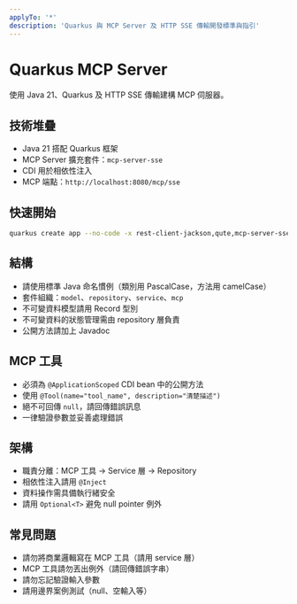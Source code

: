 ```yaml
---
applyTo: '*'
description: 'Quarkus 與 MCP Server 及 HTTP SSE 傳輸開發標準與指引'
---
```

# Quarkus MCP Server

使用 Java 21、Quarkus 及 HTTP SSE 傳輸建構 MCP 伺服器。

## 技術堆疊

- Java 21 搭配 Quarkus 框架
- MCP Server 擴充套件：`mcp-server-sse`
- CDI 用於相依性注入
- MCP 端點：`http://localhost:8080/mcp/sse`

## 快速開始

```bash
quarkus create app --no-code -x rest-client-jackson,qute,mcp-server-sse your-domain-mcp-server
```

## 結構

- 請使用標準 Java 命名慣例（類別用 PascalCase，方法用 camelCase）
- 套件組織：`model`、`repository`、`service`、`mcp`
- 不可變資料模型請用 Record 型別
- 不可變資料的狀態管理需由 repository 層負責
- 公開方法請加上 Javadoc

## MCP 工具

- 必須為 `@ApplicationScoped` CDI bean 中的公開方法
- 使用 `@Tool(name="tool_name", description="清楚描述")`
- 絕不可回傳 `null`，請回傳錯誤訊息
- 一律驗證參數並妥善處理錯誤

## 架構

- 職責分離：MCP 工具 → Service 層 → Repository
- 相依性注入請用 `@Inject`
- 資料操作需具備執行緒安全
- 請用 `Optional<T>` 避免 null pointer 例外

## 常見問題

- 請勿將商業邏輯寫在 MCP 工具（請用 service 層）
- MCP 工具請勿丟出例外（請回傳錯誤字串）
- 請勿忘記驗證輸入參數
- 請用邊界案例測試（null、空輸入等）
